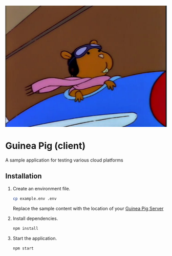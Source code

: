 <p align="center">
  <img src="./guinea-pig.jpg" alt="Technically it's supposed to be a hamster sitting in a little airplane. From The Simpsons episode 'Duffless'" />
</p>

# Guinea Pig (client)

A sample application for testing various cloud platforms

## Installation

 1. Create an environment file.

    ```sh
    cp example.env .env
    ```
    Replace the sample content with the location of your [Guinea Pig Server](https://github.com/thebinarypenguin/guinea-pig-server)

 2. Install dependencies.

    ```sh
    npm install
    ```

 3. Start the application.

    ```sh
    npm start
    ```
